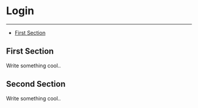 # Login

---

- [First Section](#section-1)

<a name="section-1"></a>
## First Section

Write something cool..


<a name="section-2"></a>
## Second Section

Write something cool..

